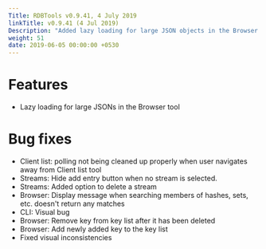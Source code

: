 ```yaml
---
Title: RDBTools v0.9.41, 4 July 2019
linkTitle: v0.9.41 (4 Jul 2019)
Description: "Added lazy loading for large JSON objects in the Browser tool; assorted bug fixes."
weight: 51
date: 2019-06-05 00:00:00 +0530
---
```


# Features
- Lazy loading for large JSONs in the Browser tool

# Bug fixes
- Client list: polling not being cleaned up properly when user navigates away from Client list tool
- Streams: Hide add entry button when no stream is selected.
- Streams: Added option to delete a stream
- Browser: Display message when searching members of hashes, sets, etc. doesn't return any matches
- CLI: Visual bug 
- Browser: Remove key from key list after it has been deleted
- Browser: Add newly added key to the key list
- Fixed visual inconsistencies
